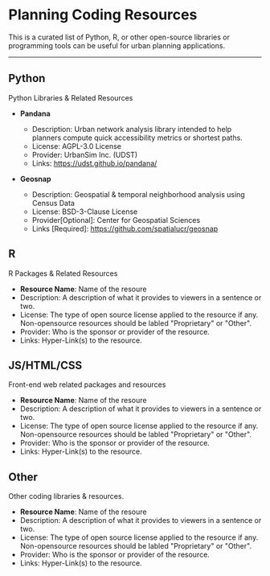 # Planning Coding Resources
This is a curated list of Python, R, or other open-source libraries or programming tools can be useful for urban planning applications. 

---

## Python
Python Libraries & Related Resources

* **Pandana**
    * Description: Urban network analysis library intended to help planners compute quick accessibility metrics or shortest paths.
    * License: AGPL-3.0 License
    * Provider: UrbanSim Inc. (UDST) 
    * Links: https://udst.github.io/pandana/
 
* **Geosnap**
    * Description: Geospatial & temporal neighborhood analysis using Census Data
    * License: BSD-3-Clause License 
    * Provider[Optional]: Center for Geospatial Sciences
    * Links [Required]: https://github.com/spatialucr/geosnap

## R
R Packages & Related Resources

* **Resource Name**: Name of the resoure
 * Description: A description of what it provides to viewers in a sentence or two. 
 * License: The type of open source license applied to the resource if any. Non-opensource resources should be labled "Proprietary" or "Other".
 * Provider: Who is the sponsor or provider of the resource. 
 * Links: Hyper-Link(s) to the resource. 
 

## JS/HTML/CSS
Front-end web related packages and resources

* **Resource Name**: Name of the resoure
 * Description: A description of what it provides to viewers in a sentence or two. 
 * License: The type of open source license applied to the resource if any. Non-opensource resources should be labled "Proprietary" or "Other".
 * Provider: Who is the sponsor or provider of the resource. 
 * Links: Hyper-Link(s) to the resource. 
 

## Other
Other coding libraries & resources.

* **Resource Name**: Name of the resoure
 * Description: A description of what it provides to viewers in a sentence or two. 
 * License: The type of open source license applied to the resource if any. Non-opensource resources should be labled "Proprietary" or "Other".
 * Provider: Who is the sponsor or provider of the resource. 
 * Links: Hyper-Link(s) to the resource. 
 
